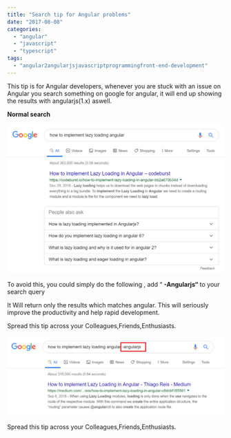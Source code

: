 ```yaml
---
title: "Search tip for Angular problems"
date: "2017-08-08"
categories: 
  - "angular"
  - "javascript"
  - "typescript"
tags: 
  - "angular2angularjsjavascriptprogrammingfront-end-development"
---
```


This tip is for Angular developers, whenever you are stuck with an issue on Angular you search something on google for angular, it will end up showing the results with angularjs(1.x) aswell.

**Normal search**

![](images/1-2.png)

To avoid this, you could simply do the following , add “ **-Angularjs“** to your search query

It Will return only the results which matches angular. This will seriously improve the productivity and help rapid development.

Spread this tip across your Colleagues,Friends,Enthusiasts.

![](images/2.png)

Spread this tip across your Colleagues,Friends,Enthusiasts.
